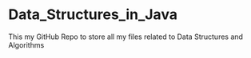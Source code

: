 # Data_Structures_in_Java
This my GitHub Repo to store all my files related to Data Structures and Algorithms
